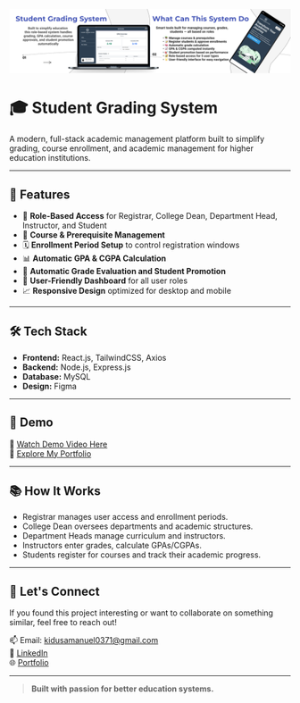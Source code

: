 <p align="center">

<img src="Frontend/portal/src/assets/Slice 12 (1).jpg" alt="Student Grading System Demo" width="600"/>

</p>


# 🎓 Student Grading System

A modern, full-stack academic management platform built to simplify grading, course enrollment, and academic management for higher education institutions.

---

## 🚀 Features
- 🔐 **Role-Based Access** for Registrar, College Dean, Department Head, Instructor, and Student
- 📘 **Course & Prerequisite Management**  
- 🗓️ **Enrollment Period Setup** to control registration windows  
- 📊 **Automatic GPA & CGPA Calculation**  
- 🧮 **Automatic Grade Evaluation and Student Promotion**
- 📂 **User-Friendly Dashboard** for all user roles
- 📈 **Responsive Design** optimized for desktop and mobile

---

## 🛠️ Tech Stack
- **Frontend:** React.js, TailwindCSS, Axios
- **Backend:** Node.js, Express.js
- **Database:** MySQL
- **Design:** Figma

---

## 📸 Demo

🔗 [Watch Demo Video Here](https://www.linkedin.com/posts/kidus-amanuel_student-grading-system-full-demo-welcome-ugcPost-7317491476366524416-RJmH?utm_source=share&utm_medium=member_desktop&rcm=ACoAADPpyUQBBN9y--ap0JJBpop0pH7ooz0QAgc)  
🔗 [Explore My Portfolio](https://kidusaportfolio.netlify.app)

---

## 📚 How It Works
- Registrar manages user access and enrollment periods.
- College Dean oversees departments and academic structures.
- Department Heads manage curriculum and instructors.
- Instructors enter grades, calculate GPAs/CGPAs.
- Students register for courses and track their academic progress.

---

## 💬 Let's Connect
If you found this project interesting or want to collaborate on something similar, feel free to reach out!

📫 Email: kidusamanuel0371@gmail.com  
🔗 [LinkedIn](https://www.linkedin.com/in/kidus-amanuel/)  
🌐 [Portfolio](https://kidusaportfolio.netlify.app)

---

> **Built with passion for better education systems.**

